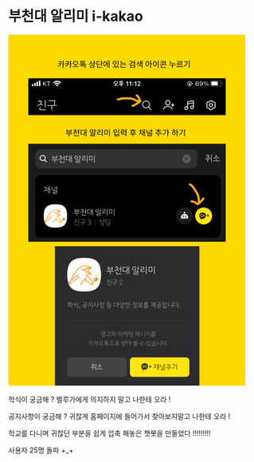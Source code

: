 # 부천대 알리미 i-kakao

![icon](./img/사용법.png)

학식이 궁금해 ? 벨루가에게 의지하지 말고 나한테 오라 !

공지사항이 궁금해 ? 귀찮게 홈페이지에 들어가서 찾아보지말고 나한테 오라 !

학교를 다니며 귀찮던 부분을 쉽게 압축 해놓은 챗봇을 만들었다 !!!!!!!!!



사용자 25명 돌파 +_+ 
